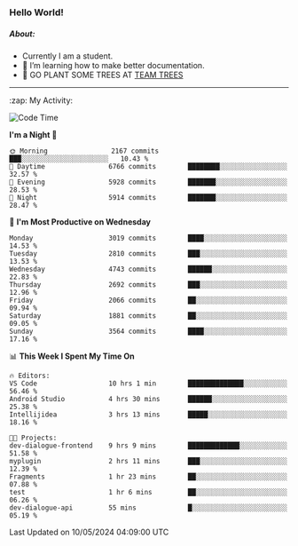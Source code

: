 ### Hello World!

##### About:
- Currently I am a student.
- 🌱 I’m learning how to make better documentation.
- 🌱 GO PLANT SOME TREES AT [TEAM TREES](https://teamtrees.org/)

---
  <summary>:zap: My Activity:</summary>
  
<!--START_SECTION:waka-->
![Code Time](http://img.shields.io/badge/Code%20Time-1%2C376%20hrs%2028%20mins-blue)

**I'm a Night 🦉** 

```text
🌞 Morning                2167 commits        ███░░░░░░░░░░░░░░░░░░░░░░   10.43 % 
🌆 Daytime                6766 commits        ████████░░░░░░░░░░░░░░░░░   32.57 % 
🌃 Evening                5928 commits        ███████░░░░░░░░░░░░░░░░░░   28.53 % 
🌙 Night                  5914 commits        ███████░░░░░░░░░░░░░░░░░░   28.47 % 
```
📅 **I'm Most Productive on Wednesday** 

```text
Monday                   3019 commits        ████░░░░░░░░░░░░░░░░░░░░░   14.53 % 
Tuesday                  2810 commits        ███░░░░░░░░░░░░░░░░░░░░░░   13.53 % 
Wednesday                4743 commits        ██████░░░░░░░░░░░░░░░░░░░   22.83 % 
Thursday                 2692 commits        ███░░░░░░░░░░░░░░░░░░░░░░   12.96 % 
Friday                   2066 commits        ██░░░░░░░░░░░░░░░░░░░░░░░   09.94 % 
Saturday                 1881 commits        ██░░░░░░░░░░░░░░░░░░░░░░░   09.05 % 
Sunday                   3564 commits        ████░░░░░░░░░░░░░░░░░░░░░   17.16 % 
```


📊 **This Week I Spent My Time On** 

```text
🔥 Editors: 
VS Code                  10 hrs 1 min        ██████████████░░░░░░░░░░░   56.46 % 
Android Studio           4 hrs 30 mins       ██████░░░░░░░░░░░░░░░░░░░   25.38 % 
Intellijidea             3 hrs 13 mins       █████░░░░░░░░░░░░░░░░░░░░   18.16 % 

🐱‍💻 Projects: 
dev-dialogue-frontend    9 hrs 9 mins        █████████████░░░░░░░░░░░░   51.58 % 
myplugin                 2 hrs 11 mins       ███░░░░░░░░░░░░░░░░░░░░░░   12.39 % 
Fragments                1 hr 23 mins        ██░░░░░░░░░░░░░░░░░░░░░░░   07.88 % 
test                     1 hr 6 mins         ██░░░░░░░░░░░░░░░░░░░░░░░   06.26 % 
dev-dialogue-api         55 mins             █░░░░░░░░░░░░░░░░░░░░░░░░   05.19 % 
```


 Last Updated on 10/05/2024 04:09:00 UTC
<!--END_SECTION:waka-->
